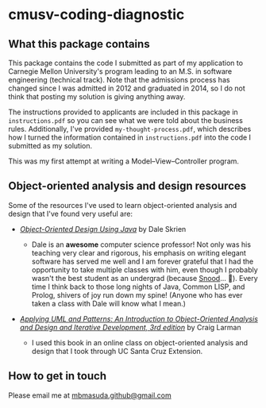 # cmusv-coding-diagnostic

## What this package contains

This package contains the code I submitted as part of my
application to Carnegie Mellon University's program leading
to an M.S. in software engineering (technical track). Note
that the admissions process has changed since I was admitted
in 2012 and graduated in 2014, so I do not think that posting
my solution is giving anything away.

The instructions provided to applicants are included in this
package in `instructions.pdf` so you can see what we were
told about the business rules. Additionally, I've provided
`my-thought-process.pdf`, which describes how I turned the
information contained in `instructions.pdf` into the code
I submitted as my solution.

This was my first attempt at writing a Model–View–Controller
program.

## Object-oriented analysis and design resources

Some of the resources I've used to learn object-oriented
analysis and design that I've found very useful are:

*  [*Object-Oriented Design Using Java*](https://www.amazon.com/Object-Oriented-Design-Using-Java-Skrien/dp/0072974168) by Dale Skrien
    *  Dale is an **awesome** computer science professor! Not
       only was his teaching very clear and rigorous, his emphasis
       on writing elegant software has served me well and I am
       forever grateful that I had the opportunity to take multiple
       classes with him, even though I probably wasn't the best
       student as an undergrad (because
       [Snood](https://www.snoodworld.com/)... 😬). Every time I think
       back to those long nights of Java, Common LISP, and Prolog,
       shivers of joy run down my spine! (Anyone who has ever taken
       a class with Dale will know what I mean.)

*  [*Applying UML and Patterns: An Introduction to Object-Oriented Analysis and Design and Iterative Development, 3rd edition*](https://www.amazon.com/Applying-UML-Patterns-Introduction-Object-Oriented/dp/0131489062) by Craig Larman
    *  I used this book in an online class on object-oriented analysis
       and design that I took through UC Santa Cruz Extension.


## How to get in touch

Please email me at <mbmasuda.github@gmail.com>
